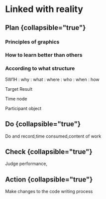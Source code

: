 # Linked with reality

## Plan {collapsible="true"}

### Principles of graphics

### How to learn better than others

### According to what structure

5W1H
: why
: what
: where
: who 
: when
: how

Target Result

Time node

Participant object



## Do {collapsible="true"}

Do and record,time consumed,content of work

## Check {collapsible="true"}

Judge performance,

## Action {collapsible="true"}

Make changes to the code writing process